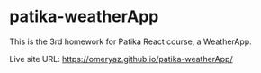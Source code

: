 # patika-weatherApp

This is the 3rd homework for Patika React course, a WeatherApp.

Live site URL: https://omeryaz.github.io/patika-weatherApp/
